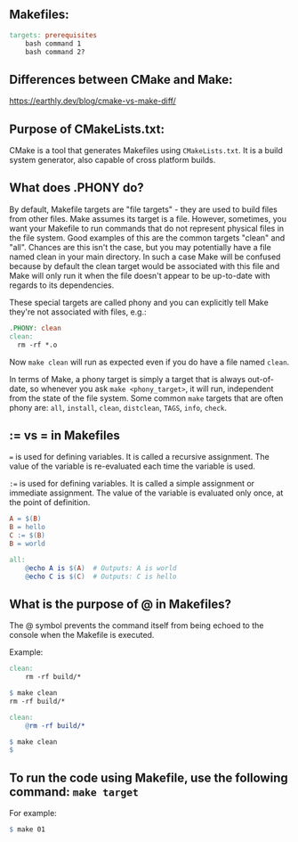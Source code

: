 ## Makefiles:

``` Makefile
targets: prerequisites
    bash command 1
    bash command 2?
```

## Differences between CMake and Make:

https://earthly.dev/blog/cmake-vs-make-diff/

## Purpose of CMakeLists.txt:

CMake is a tool that generates Makefiles using `CMakeLists.txt`. It is a build system generator, also capable of cross platform builds. 

## What does .PHONY do?

By default, Makefile targets are "file targets" - they are used to build files from other files. Make assumes its target is a file. However, sometimes, you want your Makefile to run commands that do not represent physical files in the file system. Good examples of this are the common targets "clean" and "all". Chances are this isn't the case, but you may potentially have a file named clean in your main directory. In such a case Make will be confused because by default the clean target would be associated with this file and Make will only run it when the file doesn't appear to be up-to-date with regards to its dependencies.

These special targets are called phony and you can explicitly tell Make they're not associated with files, e.g.:

``` Makefile
.PHONY: clean
clean:
  rm -rf *.o
```

Now `make clean` will run as expected even if you do have a file named `clean`.

In terms of Make, a phony target is simply a target that is always out-of-date, so whenever you ask `make <phony_target>`, it will run, independent from the state of the file system. Some common `make` targets that are often phony are: `all`, `install`, `clean`, `distclean`, `TAGS`, `info`, `check`.

## := vs = in Makefiles

`=` is used for defining variables. It is called a recursive assignment. The value of the variable is re-evaluated each time the variable is used.

`:=` is used for defining variables. It is called a simple assignment or immediate assignment. The value of the variable is evaluated only once, at the point of definition.

``` Makefile
A = $(B)
B = hello
C := $(B)
B = world

all:
    @echo A is $(A)  # Outputs: A is world
    @echo C is $(C)  # Outputs: C is hello
```

## What is the purpose of @ in Makefiles?

The @ symbol prevents the command itself from being echoed to the console when the Makefile is executed.

Example:

``` Makefile
clean:
    rm -rf build/*
```

``` Makefile
$ make clean
rm -rf build/*
```

``` Makefile
clean:
    @rm -rf build/*
```

``` Makefile
$ make clean
$
```

## To run the code using Makefile, use the following command: `make target`
For example:

``` Makefile
$ make 01
```